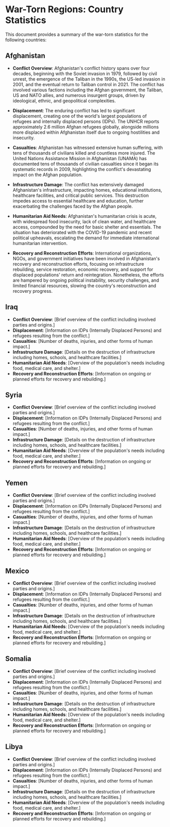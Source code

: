 # War-Torn Regions: Country Statistics

This document provides a summary of the war-torn statistics for the following countries:

## Afghanistan
- **Conflict Overview**: Afghanistan's conflict history spans over four decades, beginning with the Soviet invasion in 1979, followed by civil unrest, the emergence of the Taliban in the 1990s, the US-led invasion in 2001, and the eventual return to Taliban control in 2021. The conflict has involved various factions including the Afghan government, the Taliban, US and NATO allies, and numerous insurgent groups, driven by ideological, ethnic, and geopolitical complexities.

- **Displacement**: The enduring conflict has led to significant displacement, creating one of the world's largest populations of refugees and internally displaced persons (IDPs). The UNHCR reports approximately 2.6 million Afghan refugees globally, alongside millions more displaced within Afghanistan itself due to ongoing hostilities and insecurity.

- **Casualties**: Afghanistan has witnessed extensive human suffering, with tens of thousands of civilians killed and countless more injured. The United Nations Assistance Mission in Afghanistan (UNAMA) has documented tens of thousands of civilian casualties since it began its systematic records in 2009, highlighting the conflict's devastating impact on the Afghan population.

- **Infrastructure Damage**: The conflict has extensively damaged Afghanistan's infrastructure, impacting homes, educational institutions, healthcare facilities, and critical public services. This destruction impedes access to essential healthcare and education, further exacerbating the challenges faced by the Afghan people.

- **Humanitarian Aid Needs**: Afghanistan's humanitarian crisis is acute, with widespread food insecurity, lack of clean water, and healthcare access, compounded by the need for basic shelter and essentials. The situation has deteriorated with the COVID-19 pandemic and recent political upheavals, escalating the demand for immediate international humanitarian intervention.

- **Recovery and Reconstruction Efforts**: International organizations, NGOs, and government initiatives have been involved in Afghanistan's recovery and reconstruction efforts, focusing on infrastructure rebuilding, service restoration, economic recovery, and support for displaced populations' return and reintegration. Nonetheless, the efforts are hampered by ongoing political instability, security challenges, and limited financial resources, slowing the country's reconstruction and recovery progress.

## Iraq
- **Conflict Overview**: [Brief overview of the conflict including involved parties and origins.]
- **Displacement**: [Information on IDPs (Internally Displaced Persons) and refugees resulting from the conflict.]
- **Casualties**: [Number of deaths, injuries, and other forms of human impact.]
- **Infrastructure Damage**: [Details on the destruction of infrastructure including homes, schools, and healthcare facilities.]
- **Humanitarian Aid Needs**: [Overview of the population's needs including food, medical care, and shelter.]
- **Recovery and Reconstruction Efforts**: [Information on ongoing or planned efforts for recovery and rebuilding.]

## Syria
- **Conflict Overview**: [Brief overview of the conflict including involved parties and origins.]
- **Displacement**: [Information on IDPs (Internally Displaced Persons) and refugees resulting from the conflict.]
- **Casualties**: [Number of deaths, injuries, and other forms of human impact.]
- **Infrastructure Damage**: [Details on the destruction of infrastructure including homes, schools, and healthcare facilities.]
- **Humanitarian Aid Needs**: [Overview of the population's needs including food, medical care, and shelter.]
- **Recovery and Reconstruction Efforts**: [Information on ongoing or planned efforts for recovery and rebuilding.]

## Yemen
- **Conflict Overview**: [Brief overview of the conflict including involved parties and origins.]
- **Displacement**: [Information on IDPs (Internally Displaced Persons) and refugees resulting from the conflict.]
- **Casualties**: [Number of deaths, injuries, and other forms of human impact.]
- **Infrastructure Damage**: [Details on the destruction of infrastructure including homes, schools, and healthcare facilities.]
- **Humanitarian Aid Needs**: [Overview of the population's needs including food, medical care, and shelter.]
- **Recovery and Reconstruction Efforts**: [Information on ongoing or planned efforts for recovery and rebuilding.]

## Mexico
- **Conflict Overview**: [Brief overview of the conflict including involved parties and origins.]
- **Displacement**: [Information on IDPs (Internally Displaced Persons) and refugees resulting from the conflict.]
- **Casualties**: [Number of deaths, injuries, and other forms of human impact.]
- **Infrastructure Damage**: [Details on the destruction of infrastructure including homes, schools, and healthcare facilities.]
- **Humanitarian Aid Needs**: [Overview of the population's needs including food, medical care, and shelter.]
- **Recovery and Reconstruction Efforts**: [Information on ongoing or planned efforts for recovery and rebuilding.]

## Somalia
- **Conflict Overview**: [Brief overview of the conflict including involved parties and origins.]
- **Displacement**: [Information on IDPs (Internally Displaced Persons) and refugees resulting from the conflict.]
- **Casualties**: [Number of deaths, injuries, and other forms of human impact.]
- **Infrastructure Damage**: [Details on the destruction of infrastructure including homes, schools, and healthcare facilities.]
- **Humanitarian Aid Needs**: [Overview of the population's needs including food, medical care, and shelter.]
- **Recovery and Reconstruction Efforts**: [Information on ongoing or planned efforts for recovery and rebuilding.]

## Libya
- **Conflict Overview**: [Brief overview of the conflict including involved parties and origins.]
- **Displacement**: [Information on IDPs (Internally Displaced Persons) and refugees resulting from the conflict.]
- **Casualties**: [Number of deaths, injuries, and other forms of human impact.]
- **Infrastructure Damage**: [Details on the destruction of infrastructure including homes, schools, and healthcare facilities.]
- **Humanitarian Aid Needs**: [Overview of the population's needs including food, medical care, and shelter.]
- **Recovery and Reconstruction Efforts**: [Information on ongoing or planned efforts for recovery and rebuilding.]


